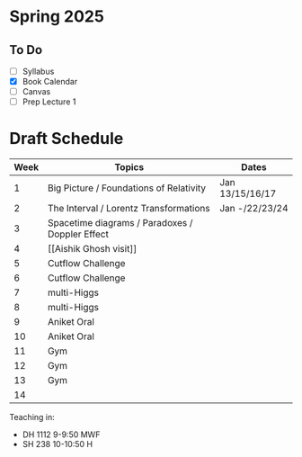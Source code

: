 # Spring 2025

## To Do
- [ ] Syllabus 
- [x] Book Calendar 
- [ ] Canvas
- [ ] Prep Lecture 1

# Draft Schedule 


| Week | Topics                                          | Dates           |
| ---- | ----------------------------------------------- | --------------- |
| 1    | Big Picture / Foundations of Relativity         | Jan 13/15/16/17 |
| 2    | The Interval / Lorentz Transformations          | Jan -/22/23/24  |
| 3    | Spacetime diagrams / Paradoxes / Doppler Effect |                 |
| 4    | [[Aishik Ghosh visit]]                          |                 |
| 5    | Cutflow Challenge                               |                 |
| 6    | Cutflow Challenge                               |                 |
| 7    | multi-Higgs                                     |                 |
| 8    | multi-Higgs                                     |                 |
| 9    | Aniket Oral                                     |                 |
| 10   | Aniket Oral                                     |                 |
| 11   | Gym                                             |                 |
| 12   | Gym                                             |                 |
| 13   | Gym                                             |                 |
| 14   |                                                 |                 |



 Teaching in: 
- DH 1112 9-9:50 MWF
- SH 238 10-10:50 H